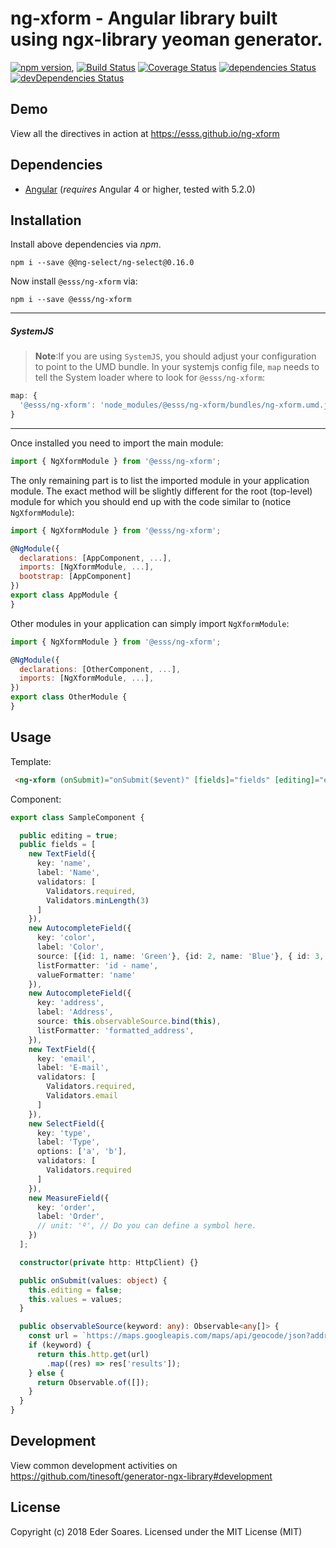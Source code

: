 # ng-xform - Angular library built using ngx-library yeoman generator.

[![npm version](https://badge.fury.io/js/%40esss%2Fng-xform.svg)](https://badge.fury.io/js/%40esss%2Fng-xform),
[![Build Status](https://travis-ci.org/ESSS/ng-xform.svg?branch=master)](https://travis-ci.org/ESSS/ng-xform)
[![Coverage Status](https://coveralls.io/repos/github/ESSS/ng-xform/badge.svg?branch=master)](https://coveralls.io/github/ESSS/ng-xform?branch=master)
[![dependencies Status](https://david-dm.org/esss/ng-xform/status.svg)](https://david-dm.org/esss/ng-xform)
[![devDependencies Status](https://david-dm.org/esss/ng-xform/dev-status.svg)](https://david-dm.org/esss/ng-xform?type=dev)

## Demo

View all the directives in action at https://esss.github.io/ng-xform

## Dependencies
* [Angular](https://angular.io) (*requires* Angular 4 or higher, tested with 5.2.0)

## Installation
Install above dependencies via *npm*. 
```shell
npm i --save @@ng-select/ng-select@0.16.0
```

Now install `@esss/ng-xform` via:
```shell
npm i --save @esss/ng-xform
```

---
##### SystemJS
>**Note**:If you are using `SystemJS`, you should adjust your configuration to point to the UMD bundle.
In your systemjs config file, `map` needs to tell the System loader where to look for `@esss/ng-xform`:
```js
map: {
  '@esss/ng-xform': 'node_modules/@esss/ng-xform/bundles/ng-xform.umd.js',
}
```
---

Once installed you need to import the main module:
```js
import { NgXformModule } from '@esss/ng-xform';
```
The only remaining part is to list the imported module in your application module. The exact method will be slightly
different for the root (top-level) module for which you should end up with the code similar to (notice ` NgXformModule`):
```js
import { NgXformModule } from '@esss/ng-xform';

@NgModule({
  declarations: [AppComponent, ...],
  imports: [NgXformModule, ...],  
  bootstrap: [AppComponent]
})
export class AppModule {
}
```

Other modules in your application can simply import ` NgXformModule `:

```js
import { NgXformModule } from '@esss/ng-xform';

@NgModule({
  declarations: [OtherComponent, ...],
  imports: [NgXformModule, ...], 
})
export class OtherModule {
}
```

## Usage
Template:
```html
 <ng-xform (onSubmit)="onSubmit($event)" [fields]="fields" [editing]="editing"></ng-xform>
```
Component:
```ts
export class SampleComponent {

  public editing = true;
  public fields = [
    new TextField({
      key: 'name',
      label: 'Name',
      validators: [
        Validators.required,
        Validators.minLength(3)
      ]
    }),
    new AutocompleteField({
      key: 'color',
      label: 'Color',
      source: [{id: 1, name: 'Green'}, {id: 2, name: 'Blue'}, { id: 3, name: 'Yellow'}],
      listFormatter: 'id - name',
      valueFormatter: 'name'
    }),
    new AutocompleteField({
      key: 'address',
      label: 'Address',
      source: this.observableSource.bind(this),
      listFormatter: 'formatted_address',
    }),
    new TextField({
      key: 'email',
      label: 'E-mail',
      validators: [
        Validators.required,
        Validators.email
      ]
    }),
    new SelectField({
      key: 'type',
      label: 'Type',
      options: ['a', 'b'],
      validators: [
        Validators.required
      ]
    }),
    new MeasureField({
      key: 'order',
      label: 'Order',
      // unit: 'º', // Do you can define a symbol here.
    })
  ];

  constructor(private http: HttpClient) {}

  public onSubmit(values: object) {
    this.editing = false;
    this.values = values;
  }

  public observableSource(keyword: any): Observable<any[]> {
    const url = `https://maps.googleapis.com/maps/api/geocode/json?address=${keyword}`;
    if (keyword) {
      return this.http.get(url)
        .map((res) => res['results']);
    } else {
      return Observable.of([]);
    }
  }
}
```

## Development

View common development activities on https://github.com/tinesoft/generator-ngx-library#development

## License

Copyright (c) 2018 Eder Soares. Licensed under the MIT License (MIT)

